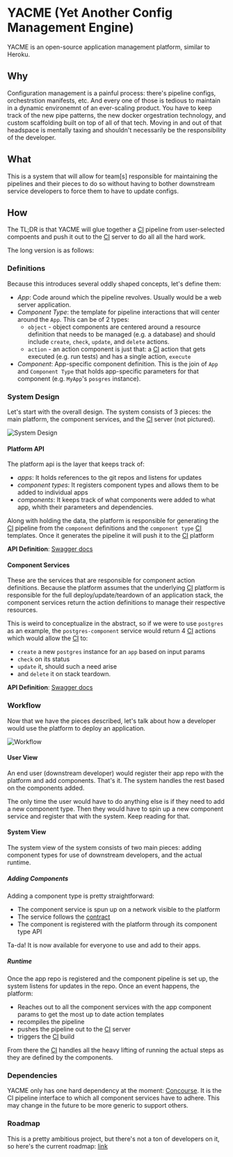 # YACME (Yet Another Config Management Engine)

YACME is an open-source application management platform, similar to Heroku. 

## Why

Configuration management is a painful process: there's pipeline configs, orchestrstion manifests, etc. And every one of those is tedious to maintain in a dynamic environemnt of an ever-scaling product. You have to keep track of the new pipe patterns, the new docker orgestration technology, and custom scaffolding built on top of all of that tech. Moving in and out of that headspace is mentally taxing and shouldn't necessarily be the responsibility of the developer. 

## What

This is a system that will allow for team[s] responsible for maintaining the pipelines and their pieces to do so without having to bother downstream service developers to force them to have to update configs.

## How

The TL;DR is that YACME will glue together a [CI](#dependencies) pipeline from user-selected compoents and push it out to the [CI](#dependencies) server to do all all the hard work. 

The long version is as follows:

### Definitions

Because this introduces several oddly shaped concepts, let's define them:

* *App*: Code around which the pipeline revolves. Usually would be a web server application.
* *Component Type*: the template for pipeline interactions that will center around the `App`. This can be of 2 types:
  * `object` - object components are centered around a resource definition that needs to be managed (e.g. a database) and should include `create`, `check`, `update`, and `delete` actions.
  * `action` - an action component is just that: a [CI](#dependencies) action that gets executed (e.g. run tests) and has a single action, `execute`
* *Component*: App-specific component definition. This is the join of `App` and `Component Type` that holds app-specific parameters for that component (e.g. `MyApp`'s `posgres` instance).

### System Design

Let's start with the overall design. The system consists of 3 pieces: the main platform, the component services, and the [CI](#dependencies) server (not pictured).

![System Design](./YACME.png "System Design")

#### Platform API

The platform api is the layer that keeps track of:

* *apps*: It holds references to the git repos and listens for updates
* *component types*: It registers component types and allows them to be added to individual apps
* *components*: It keeps track of what components were added to what app, whith their parameters and dependencies. 

Along with holding the data, the platform is responsible for generating the [CI](#dependencies) pipeline from the `component` definitions and the `component type` [CI](#dependencies) templates. Once it generates the pipeline it will push it to the [CI](#dependencies) platform

**API Definition**: [Swagger docs](https://editor.swagger.io/?url=https://raw.githubusercontent.com/gaorlov/YACME/master/contract/v1/api.yml)

#### Component Services

These are the services that are responsible for component action definitions. Because the platform assumes that the underlying [CI](#dependencies) platform is responsible for the full deploy/update/teardown of an application stack, the component services return the action definitions to manage their respective resources. 

This is weird to conceptualize in the abstract, so if we were to use `postgres` as an example, the `postgres-component` service would return 4 [CI](#dependencies) actions which would allow the [CI](#dependencies) to:
* `create` a new `postgres` instance for an `app` based on input params
* `check` on its status
* `update` it, should such a need arise
* and `delete` it on stack teardown. 

**API Definition**: [Swagger docs](https://editor.swagger.io/?url=https://raw.githubusercontent.com/gaorlov/YACME/master/contract/v1/component-interface.yml)

### Workflow

Now that we have the pieces described, let's talk about how a developer would use the platform to deploy an application.

![Workflow](./workflow.png "Workflow")

#### User View

An end user (downstream developer) would register their app repo with the platform and add components. That's it. The system handles the rest based on the components added.

The only time the user would have to do anything else is if they need to add a new component type. Then they would have to spin up a new component service and register that with the system. Keep reading for that.

#### System View

The system view of the system consists of two main pieces: adding component types for use of downstream developers, and the actual runtime.

##### Adding Components

Adding a component type is pretty straightforward:

* The component service is spun up on a network visible to the platform
* The service follows the [contract](https://editor.swagger.io/?url=https://raw.githubusercontent.com/gaorlov/YACME/master/contract/component-interface.yml)
* The component is registered with the platform through its component type API

Ta-da! It is now available for everyone to use and add to their apps.

##### Runtime

Once the app repo is registered and the component pipeline is set up, the system listens for updates in the repo. Once an event happens, the platform:

* Reaches out to all the component services with the app component params to get the most up to date action templates
* recompiles the pipeline
* pushes the pipeline out to the [CI](#dependencies) server
* triggers the [CI](#dependencies) build

From there the [CI](#dependencies) handles all the heavy lifting of running the actual steps as they are defined by the components.

### Dependencies

YACME only has one hard dependency at the moment: [Concourse](https://concourse-ci.org/). It is the CI pipeline interface to which all component services have to adhere. This may change in the future to be more generic to support others.

### Roadmap

This is a pretty ambitious project, but there's not a ton of developers on it, so here's the current roadmap: [link](https://github.com/gaorlov/YACME/blob/master/ROADMAP.md)